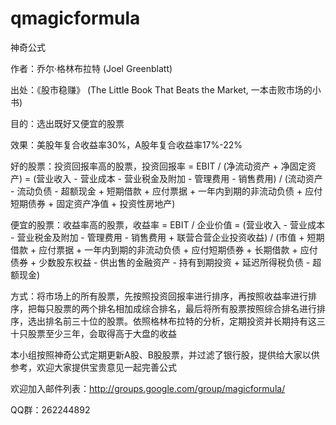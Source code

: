 qmagicformula
=============

神奇公式 

作者：乔尔·格林布拉特 (Joel Greenblatt)

出处：《股市稳赚》 (The Little Book That Beats the Market, 一本击败市场的小书)

目的：选出既好又便宜的股票 

效果：美股年复合收益率30%，A股年复合收益率17%-22%

好的股票：投资回报率高的股票，投资回报率 = EBIT / (净流动资产 + 净固定资产) = (营业收入 - 营业成本 - 营业税金及附加 - 管理费用 - 销售费用) / (流动资产 - 流动负债 - 超额现金 + 短期借款 + 应付票据 + 一年内到期的非流动负债 + 应付短期债券 + 固定资产净值 + 投资性房地产) 

便宜的股票：收益率高的股票，收益率 = EBIT / 企业价值 = (营业收入 - 营业成本 - 营业税金及附加 - 管理费用 - 销售费用 + 联营合营企业投资收益) / (市值 + 短期借款 + 应付票据 + 一年内到期的非流动负债 + 应付短期债券 + 长期借款 + 应付债券 + 少数股东权益 - 供出售的金融资产 - 持有到期投资 + 延迟所得税负债 - 超额现金) 

方式：将市场上的所有股票，先按照投资回报率进行排序，再按照收益率进行排序，把每只股票的两个排名相加成综合排名，最后将所有股票按照综合排名进行排序，选出排名前三十位的股票。依照格林布拉特的分析，定期投资并长期持有这三十只股票至少三年，会取得高于大盘的收益 

本小组按照神奇公式定期更新A股、B股股票，并过滤了银行股，提供给大家以供参考，欢迎大家提供宝贵意见一起完善公式 

欢迎加入邮件列表：http://groups.google.com/group/magicformula/ 

QQ群：262244892
